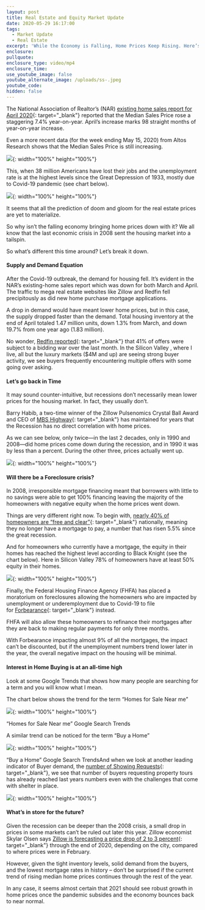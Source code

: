 ```yaml
---
layout: post
title: Real Estate and Equity Market Update
date: 2020-05-29 16:17:00
tags:
  - Market Update
  - Real Estate
excerpt: 'While the Economy is Falling, Home Prices Keep Rising. Here’s why.'
enclosure:
pullquote:
enclosure_type: video/mp4
enclosure_time:
use_youtube_image: false
youtube_alternate_image: /uploads/ss-.jpeg
youtube_code:
hidden: false
---
```


The National Association of Realtor’s (NAR)&nbsp;[existing home sales report for April 2020](https://www.nar.realtor/newsroom/existing-home-sales-wane-17-8-in-april){: target="_blank"}&nbsp;reported that the Median Sales Price rose a staggering 7.4% year-on-year. April’s increase marks 98 straight months of year-on-year increase.

Even a more recent data (for the week ending May 15, 2020) from Altos Research shows that the Median Sales Price is still increasing.

![](/uploads/1.png){: width="100%" height="100%"}

This, when 38 million Americans have lost their jobs and the unemployment rate is at the highest levels since the Great Depression of 1933, mostly due to Covid-19 pandemic (see chart below).

![](/uploads/2.png){: width="100%" height="100%"}

It seems that all the prediction of doom and gloom for the real estate prices are yet to materialize.&nbsp;

So why isn’t the falling economy bringing home prices down with it? We all know that the last economic crisis in 2008 sent the housing market into a tailspin.

So what’s different this time around? Let’s break it down.

#### Supply and Demand Equation

After the Covid-19 outbreak, the demand for housing fell. It’s evident in the NAR’s existing-home sales report which was down for both March and April. The traffic to mega real estate websites like Zillow and Redfin fell precipitously as did new home purchase mortgage applications.

A drop in demand would have meant lower home prices, but in this case, the supply dropped faster than the demand. Total housing inventory at the end of April totaled 1.47 million units, down 1.3% from March, and down 19.7% from one year ago (1.83 million).

No wonder,&nbsp;[Redfin reported](http://press.redfin.com/news-releases/news-release-details/41-redfin-offers-faced-bidding-wars-late-april-early-may-amid/){: target="_blank"}&nbsp;that 41% of offers were subject to a bidding war over the last month. In the Silicon Valley , where I live, all but the luxury markets ($4M and up) are seeing strong buyer activity, we see buyers frequently encountering multiple offers with some going over asking.&nbsp;

#### Let’s go back in Time

It may sound counter-intuitive, but recessions don’t necessarily mean lower prices for the housing market. In fact, they usually don’t.

Barry Habib, a two-time winner of the Zillow Pulsenomics Crystal Ball Award and CEO of&nbsp;[MBS Highway](https://mbshighway.com/){: target="_blank"}&nbsp;has maintained for years that the Recession has no direct correlation with home prices.

As we can see below, only twice—in the last 2 decades, only in 1990 and 2008—did home prices come down during the recession, and in 1990 it was by less than a percent. During the other three, prices actually went up.

![](/uploads/3.png){: width="100%" height="100%"}

#### Will there be a Foreclosure crisis?

In 2008, irresponsible mortgage financing meant that borrowers with little to no savings were able to get 100% financing leaving the majority of the homeowners with negative equity when the home prices went down.

Things are very different right now. To begin with,&nbsp;[nearly 40% of homeowners are “free and clear”](https://www.forbes.com/sites/brendarichardson/2019/07/26/nearly-40-of-homes-in-the-us-are-free-and-clear-of-a-mortgage/#71315b1747c2){: target="_blank"}&nbsp;nationally, meaning they no longer have a mortgage to pay, a number that has risen 5.5% since the great recession.&nbsp;

And for homeowners who currently have a mortgage, the equity in their homes has reached the highest level according to Black Knight (see the chart below). Here in Silicon Valley 78% of homeowners have at least 50% equity in their homes.&nbsp;

![](/uploads/4.png){: width="100%" height="100%"}

Finally, the Federal Housing Finance Agency (FHFA) has placed a moratorium on foreclosures allowing the homeowners who are impacted by unemployment or underemployment due to Covid-19 to file for&nbsp;[Forbearance](https://www.mortgageblog.com/how-does-the-mortgage-payment-forbearance-plan-work/){: target="_blank"}&nbsp;instead.&nbsp;

FHFA will also allow these homeowners to refinance their mortgages after they are back to making regular payments for only three months.&nbsp;

With Forbearance impacting almost 9% of all the mortgages, the impact can’t be discounted, but if the unemployment numbers trend lower later in the year, the overall negative impact on the housing will be minimal.

#### Interest in Home Buying is at an all-time high

Look at some Google Trends that shows how many people are searching for a term and you will know what I mean.

The chart below shows the trend for the term “Homes for Sale Near me”

![](/uploads/5.png){: width="100%" height="100%"}

“Homes for Sale Near me” Google Search Trends

A similar trend can be noticed for the term “Buy a Home”

![](/uploads/6.png){: width="100%" height="100%"}

“Buy a Home” Google Search TrendsAnd when we look at another leading indicator of Buyer demand, the&nbsp;[number of Showing Requests](https://www.showingtime.com/impact-of-coronavirus/){: target="_blank"}, we see that number of buyers requesting property tours has already reached last years numbers even with the challenges that come with shelter in place.&nbsp;

![](/uploads/7.png){: width="100%" height="100%"}

#### What’s in store for the future?

Given the recession can be deeper than the 2008 crisis, a small drop in prices in some markets can’t be ruled out later this year. Zillow economist Skylar Olsen says&nbsp;[Zillow is forecasting a price drop of 2 to 3 percent](https://www.zillow.com/research/prices-sales-forecast-coronavirus-26975/){: target="_blank"}&nbsp;through the end of 2020, depending on the city, compared to where prices were in February.&nbsp;

However, given the tight inventory levels, solid demand from the buyers, and the lowest mortgage rates in history – don’t be surprised if the current trend of rising median home prices continues through the rest of the year.

In any case, it seems almost certain that 2021 should see robust growth in home prices once the pandemic subsides and the economy bounces back to near normal.